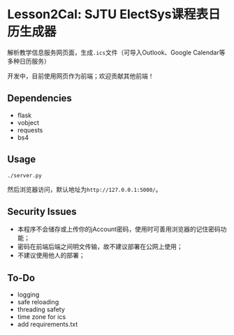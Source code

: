 # Lesson2Cal: SJTU ElectSys课程表日历生成器

解析教学信息服务网页面，生成`.ics`文件（可导入Outlook、Google Calendar等多种日历服务）

开发中，目前使用网页作为前端；欢迎贡献其他前端！

## Dependencies

- flask
- vobject
- requests
- bs4

## Usage

```
./server.py
```

然后浏览器访问，默认地址为`http://127.0.0.1:5000/`。

## Security Issues

- 本程序不会储存或上传你的jAccount密码，使用时可善用浏览器的记住密码功能；
- 密码在前端后端之间明文传输，故不建议部署在公网上使用；
- 不建议使用他人的部署；

## To-Do

- logging
- safe reloading
- threading safety
- time zone for ics
- add requirements.txt
